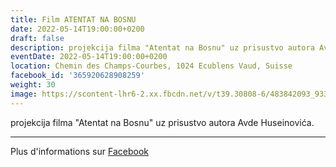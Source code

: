 ```yaml
---
title: Film ATENTAT NA BOSNU
date: 2022-05-14T19:00:00+0200
draft: false
description: projekcija filma "Atentat na Bosnu" uz prisustvo autora Avde Huseinovića.
eventDate: 2022-05-14T19:00:00+0200
location: Chemin des Champs-Courbes, 1024 Ecublens Vaud, Suisse
facebook_id: '365920628908259'
weight: 30
image: https://scontent-lhr6-2.xx.fbcdn.net/v/t39.30808-6/483842093_9330013443761058_8599832410174975788_n.jpg?_nc_cat=104&ccb=1-7&_nc_sid=9e60e4&_nc_ohc=CtrPAUfdbfEQ7kNvwFgJ1Yg&_nc_oc=AdlSI08uh_neYwqY92XnY1UW8K3HYA9RFfZ5NC0_g3mnZgIqDd61ZDr8BYgVgX9x7QU&_nc_zt=23&_nc_ht=scontent-lhr6-2.xx&edm=ABTKTjYEAAAA&_nc_gid=nsGYgEeDIW53htKRMyF1FA&oh=00_AfNN9BRB7WQbu5H2MLvhrEwjAhHVfyVMNEbO_YljN4vKVw&oe=685E8A53
---
```


projekcija filma "Atentat na Bosnu" uz prisustvo autora Avde Huseinovića.

---

Plus d'informations sur [Facebook](https://facebook.com/events/365920628908259)